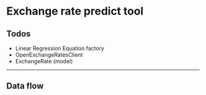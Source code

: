 # Exchange rate predict tool

## Todos

+ Linear Regression Equation factory
+ OpenExchangeRatesClient
+ ExchangeRate (model)
----------------------------

## Data flow

